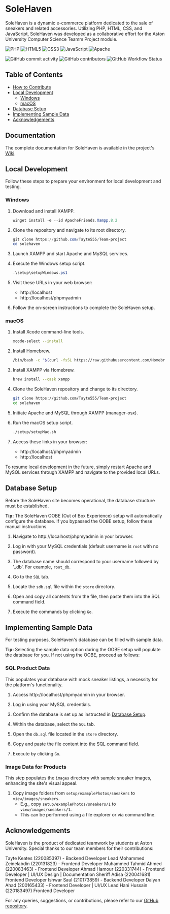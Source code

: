# SoleHaven

SoleHaven is a dynamic e-commerce platform dedicated to the sale of sneakers and related accessories. Utilizing PHP, HTML, CSS, and JavaScript, SoleHaven was developed as a collaborative effort for the Aston University Computer Science Teamm Project module.

![PHP](https://img.shields.io/badge/php-%23777BB4.svg?style=for-the-badge&logo=php&logoColor=white)
![HTML5](https://img.shields.io/badge/html5-%23E34F26.svg?style=for-the-badge&logo=html5&logoColor=white)
![CSS3](https://img.shields.io/badge/css3-%231572B6.svg?style=for-the-badge&logo=css3&logoColor=white)
![JavaScript](https://img.shields.io/badge/javascript-%23323330.svg?style=for-the-badge&logo=javascript&logoColor=%23F7DF1E)
![Apache](https://img.shields.io/badge/apache-%23D42029.svg?style=for-the-badge&logo=apache&logoColor=white)

![GitHub commit activity](https://img.shields.io/github/commit-activity/m/solehaven-project/solehaven)
![GitHub contributors](https://img.shields.io/github/contributors/solehaven-project/solehaven)
![GitHub Workflow Status](https://img.shields.io/github/workflow/status/solehaven-project/solehaven/test_and_deploy.yml)

## Table of Contents
- [How to Contribute](#how-to-contribute)
- [Local Development](#local-development)
    - [Windows](#windows)
    - [macOS](#macos)
- [Database Setup](#database-setup)
- [Implementing Sample Data](#implementing-sample-data)
- [Acknowledgements](#acknowledgements)


## Documentation


The complete documentation for SoleHaven is available in the project's [Wiki]().


## Local Development


Follow these steps to prepare your environment for local development and testing.


### Windows


1. Download and install XAMPP.
    ```powershell
    winget install -e --id ApacheFriends.Xampp.8.2
    ```


2. Clone the repository and navigate to its root directory.
    ```powershell
    git clone https://github.com/Tayte555/Team-project
    cd solehaven
    ```


3. Launch XAMPP and start Apache and MySQL services.


4. Execute the Windows setup script.
    ```powershell
    .\setup\setupWindows.ps1
    ```


5. Visit these URLs in your web browser:
    - http://localhost
    - http://localhost/phpmyadmin


6. Follow the on-screen instructions to complete the SoleHaven setup.


### macOS


1. Install Xcode command-line tools.
    ```bash
    xcode-select --install
    ```


2. Install Homebrew.
    ```bash
    /bin/bash -c "$(curl -fsSL https://raw.githubusercontent.com/Homebrew/install/HEAD/install.sh) NONINTERACTIVE=1"
    ```


3. Install XAMPP via Homebrew.
    ```bash
    brew install --cask xampp
    ```


4. Clone the SoleHaven repository and change to its directory.
    ```bash
    git clone https://github.com/Tayte555/Team-project
    cd solehaven
    ```


5. Initiate Apache and MySQL through XAMPP (manager-osx).


6. Run the macOS setup script.
    ```bash
    ./setup/setupMac.sh
    ```


7. Access these links in your browser:
    - http://localhost/phpmyadmin
    - http://localhost


To resume local development in the future, simply restart Apache and MySQL services through XAMPP and navigate to the provided local URLs.


## Database Setup


Before the SoleHaven site becomes operational, the database structure must be established.


**Tip:** The SoleHaven OOBE (Out of Box Experience) setup will automatically configure the database. If you bypassed the OOBE setup, follow these manual instructions.


1. Navigate to http://localhost/phpmyadmin in your browser.


2. Log in with your MySQL credentials (default username is `root` with no password).


3. The database name should correspond to your username followed by '_db'. For example, `root_db`.


4. Go to the `SQL` tab.


5. Locate the `sdb.sql` file within the `store` directory.


6. Open and copy all contents from the file, then paste them into the SQL command field.


7. Execute the commands by clicking `Go`.


## Implementing Sample Data


For testing purposes, SoleHaven's database can be filled with sample data.


**Tip:** Selecting the sample data option during the OOBE setup will populate the database for you. If not using the OOBE, proceed as follows:


### SQL Product Data


This populates your database with mock sneaker listings, a necessity for the platform's functionality.


1. Access http://localhost/phpmyadmin in your browser.


2. Log in using your MySQL credentials.


3. Confirm the database is set up as instructed in [Database Setup](#database-setup).


4. Within the database, select the `SQL` tab.


5. Open the `db.sql` file located in the `store` directory.


6. Copy and paste the file content into the SQL command field.


7. Execute by clicking `Go`.


### Image Data for Products


This step populates the `images` directory with sample sneaker images, enhancing the site's visual appeal.


1. Copy image folders from `setup/examplePhotos/sneakers` to `view/images/sneakers`.
    - E.g., copy `setup/examplePhotos/sneakers/1` to `view/images/sneakers/1`.
    - This can be performed using a file explorer or via command line.


## Acknowledgements


SoleHaven is the product of dedicated teamwork by students at Aston University. Special thanks to our team members for their contributions:



Tayte Keates (220085397) - Backend Developer  Lead
Mohammed Zeinelabdin (220131823) - Frontend Developer
Muhammed Tahmid Ahmed (220083463) - Frontend Developer
Ahmad Hamour (220331744) - Frontend Developer | UI/UX Design | Documentation
Sheriff Adisa (220041681) Frontend Developer
Ishwar Saul (210173859) - Backend Developer
Daiyan Ahad (200165433) - Frontend Developer  |  UI/UX Lead
Hani Hussain (220183497) Frontend Developer


For any queries, suggestions, or contributions, please refer to our [GitHub repository](https://github.com/Tayte555/Team-project).